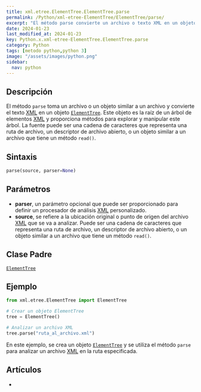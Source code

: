 ```yaml
---
title: xml.etree.ElementTree.ElementTree.parse
permalink: /Python/xml-etree-ElementTree/ElementTree/parse/
excerpt: "El método parse convierte un archivo o texto XML en un objeto ElementTree, permitiendo explorar y manipular el árbol de elementos."
date: 2024-01-23
last_modified_at: 2024-01-23
key: Python.x.xml-etree-ElementTree.ElementTree.parse
category: Python
tags: [metodo python,python 3]
image: "/assets/images/python.png"
sidebar:
  nav: python
---
```


## Descripción


El método `parse` toma un archivo o un objeto similar a un archivo y convierte el texto [XML](https://www.manualweb.net/xml/) en un objeto [`ElementTree`](https://www.w3api.com/Python/xml-etree-ElementTree/ElementTree/). Este objeto es la raíz de un árbol de elementos [XML](https://www.manualweb.net/xml/) y proporciona métodos para explorar y manipular este árbol. La fuente puede ser una cadena de caracteres que representa una ruta de archivo, un descriptor de archivo abierto, o un objeto similar a un archivo que tiene un método `read()`.


## Sintaxis


```python
parse(source, parser=None)
```


## Parámetros

- **parser**, un parámetro opcional que puede ser proporcionado para definir un procesador de análisis [XML](https://www.manualweb.net/xml/) personalizado.
- **source**, se refiere a la ubicación original o punto de origen del archivo [XML](https://www.manualweb.net/xml/) que se va a analizar. Puede ser una cadena de caracteres que representa una ruta de archivo, un descriptor de archivo abierto, o un objeto similar a un archivo que tiene un método `read()`.

## Clase Padre


[`ElementTree`](https://www.w3api.com/Python/xml-etree-ElementTree/ElementTree/)


## Ejemplo


```python
from xml.etree.ElementTree import ElementTree

# Crear un objeto ElementTree
tree = ElementTree()

# Analizar un archivo XML
tree.parse("ruta_al_archivo.xml")

```


En este ejemplo, se crea un objeto [`ElementTree`](https://www.w3api.com/Python/xml-etree-ElementTree/ElementTree/) y se utiliza el método `parse` para analizar un archivo [XML](https://www.manualweb.net/xml/) en la ruta especificada.


## Artículos

- 
